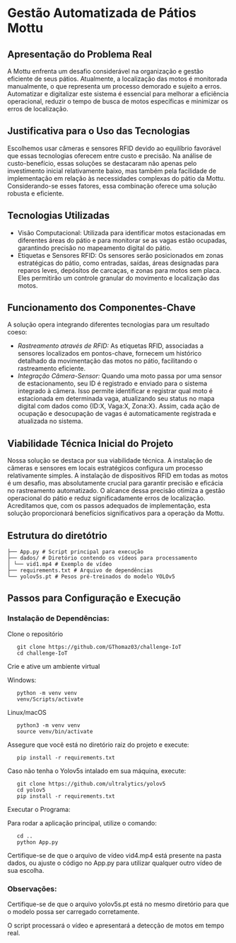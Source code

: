 # Gestão Automatizada de Pátios Mottu

## Apresentação do Problema Real
A Mottu enfrenta um desafio considerável na organização e gestão eficiente de seus pátios. Atualmente, a localização das motos é monitorada manualmente, o que representa um processo demorado e sujeito a erros. Automatizar e digitalizar este sistema é essencial para melhorar a eficiência operacional, reduzir o tempo de busca de motos específicas e minimizar os erros de localização.

## Justificativa para o Uso das Tecnologias
Escolhemos usar câmeras e sensores RFID devido ao equilíbrio favorável que essas tecnologias oferecem entre custo e precisão. Na análise de custo-benefício, essas soluções se destacaram não apenas pelo investimento inicial relativamente baixo, mas também pela facilidade de implementação em relação às necessidades complexas do pátio da Mottu. Considerando-se esses fatores, essa combinação oferece uma solução robusta e eficiente.

## Tecnologias Utilizadas

- Visão Computacional: Utilizada para identificar motos estacionadas em diferentes áreas do pátio e para monitorar se as vagas estão ocupadas, garantindo precisão no mapeamento digital do pátio.
- Etiquetas e Sensores RFID: Os sensores serão posicionados em zonas estratégicas do pátio, como entradas, saídas, áreas designadas para reparos leves, depósitos de carcaças, e zonas para motos sem placa. Eles permitirão um controle granular do movimento e localização das motos.

## Funcionamento dos Componentes-Chave
A solução opera integrando diferentes tecnologias para um resultado coeso:

- *Rastreamento através de RFID:* As etiquetas RFID, associadas a sensores localizados em pontos-chave, fornecem um histórico detalhado da movimentação das motos no pátio, facilitando o rastreamento eficiente.
- *Integração Câmera-Sensor:* Quando uma moto passa por uma sensor de estacionamento, seu ID é registrado e enviado para o sistema integrado à câmera. Isso permite identificar e registrar qual moto é estacionada em determinada vaga, atualizando seu status no mapa digital com dados como {ID:X, Vaga:X, Zona:X}. Assim, cada ação de ocupação e desocupação de vagas é automaticamente registrada e atualizada no sistema.

## Viabilidade Técnica Inicial do Projeto
Nossa solução se destaca por sua viabilidade técnica. A instalação de câmeras e sensores em locais estratégicos configura um processo relativamente simples. A instalação de dispositivos RFID em todas as motos é um desafio, mas absolutamente crucial para garantir precisão e eficácia no rastreamento automatizado. O alcance dessa precisão otimiza a gestão operacional do pátio e reduz significadamente erros de localização. Acreditamos que, com os passos adequados de implementação, esta solução proporcionará benefícios significativos para a operação da Mottu.


## Estrutura do diretótrio

```
├── App.py # Script principal para execução
├── dados/ # Diretório contendo os vídeos para processamento
│ └── vid1.mp4 # Exemplo de vídeo
├── requirements.txt # Arquivo de dependências
└── yolov5s.pt # Pesos pré-treinados do modelo YOLOv5
```

## Passos para Configuração e Execução
### Instalação de Dependências:
Clone o repositório
```
   git clone https://github.com/GThomaz03/challenge-IoT
   cd challenge-IoT
```

Crie e ative um ambiente virtual

Windows:
```
   python -m venv venv
   venv/Scripts/activate
```

Linux/macOS
```
   python3 -m venv venv
   source venv/bin/activate
```

Assegure que você está no diretório raiz do projeto e execute:
```
   pip install -r requirements.txt
```

Caso não tenha o Yolov5s intalado em sua máquina, execute:
```
   git clone https://github.com/ultralytics/yolov5
   cd yolov5
   pip install -r requirements.txt
```

Executar o Programa:

Para rodar a aplicação principal, utilize o comando:
```
   cd ..
   python App.py
```

Certifique-se de que o arquivo de vídeo vid4.mp4 está presente na pasta dados, ou ajuste o código no App.py para utilizar qualquer outro vídeo de sua escolha.

### Observações:

Certifique-se de que o arquivo yolov5s.pt está no mesmo diretório para que o modelo possa ser carregado corretamente.

O script processará o vídeo e apresentará a detecção de motos em tempo real.

